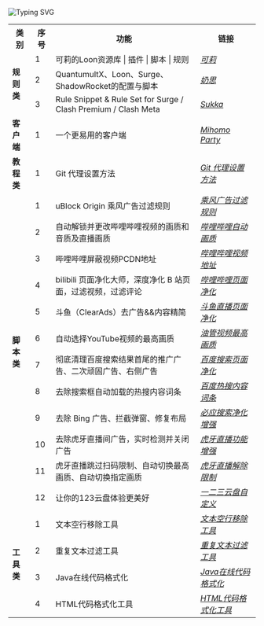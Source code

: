 ![Typing SVG](https://readme-typing-svg.demolab.com?font=Fira+Code&pause=1000&random=false&width=435&lines=Hi+there+%F0%9F%91%8B%EF%BC%8CI+am+Anonymous.;Welcome+come+to+my+repository.)
<html>

<head></head>

<body>
    <table>
        <tbody>
            <tr>
                <th> 类别 </th>
                <th> 序号 </th>
                <th> 功能 </th>
                <th> 链接 </th>
            </tr>
            <tr>
                <td rowspan="3">
                    <strong>规则类</strong>
                </td>
                <td>1</td>
                <td>可莉的Loon资源库 | 插件 | 脚本 | 规则</td>
                <td>
                    <a href="https://github.com/luestr/ProxyResource">
                        <em>可莉</em>
                    </a>
                </td>
            </tr>
            <tr>
                <td>2</td>
                <td>QuantumultX、Loon、Surge、ShadowRocket的配置与脚本</td>
                <td>
                    <a href="https://github.com/fmz200/wool_scripts">
                        <em>奶思</em>
                    </a>
                </td>
            </tr>
            <tr>
                <td>3</td>
                <td>Rule Snippet &amp; Rule Set for Surge / Clash Premium / Clash Meta</td>
                <td>
                    <a href="https://github.com/SukkaW/Surge">
                        <em>Sukka</em>
                    </a>
                </td>
            </tr>
            <tr>
                <td rowspan="1">
                    <strong>客户端</strong>
                </td>
                <td>1</td>
                <td>一个更易用的客户端</td>
                <td>
                    <a href="https://github.com/mihomo-party-org/mihomo-party">
                        <em>Mihomo Party</em>
                    </a>
                </td>
            </tr>
            <tr>
                <td rowspan="1">
                    <strong>教程类</strong>
                </td>
                <td>1</td>
                <td>Git 代理设置方法</td>
                <td>
                    <a href="https://shyi.org/posts/14780/">
                        <em>Git 代理设置方法</em>
                    </a>
                </td>
            </tr>
            <tr>
                <td rowspan="12">
                    <strong>脚本类</strong>
                </td>
                <td>1</td>
                <td>uBlock Origin 乘风广告过滤规则</td>
                <td>
                    <a href="https://github.com/xinggsf/Adblock-Plus-Rule">
                        <em>乘风广告过滤规则</em>
                    </a>
                </td>
            </tr>
            <tr>
                <td>2</td>
                <td>自动解锁并更改哔哩哔哩视频的画质和音质及直播画质</td>
                <td>
                    <a href="https://github.com/AHCorn/Bilibili-Auto-Quality">
                        <em>哔哩哔哩自动画质</em>
                    </a>
                </td>
            </tr>
            <tr>
                <td>3</td>
                <td>哔哩哔哩屏蔽视频PCDN地址</td>
                <td>
                    <a href="https://greasyfork.org/zh-CN/scripts/500519-%E5%93%94%E5%93%A9%E5%93%94%E5%93%A9-%E5%B1%8F%E8%94%BD%E8%A7%86%E9%A2%91pcdn%E5%9C%B0%E5%9D%80">
                        <em>哔哩哔哩视频地址</em>
                    </a>
                </td>
            </tr>
            <tr>
                <td>4</td>
                <td>bilibili 页面净化大师，深度净化 B 站页面，过滤视频，过滤评论</td>
                <td>
                    <a href="https://github.com/festoney8/bilibili-cleaner">
                        <em>哔哩哔哩页面净化</em>
                    </a>
                </td>
            </tr>
            <tr>
                <td>5</td>
                <td>斗鱼（ClearAds）去广告&amp;&amp;内容精简</td>
                <td>
                    <a href="https://greasyfork.org/zh-CN/scripts/470752-%E6%96%97%E9%B1%BC-clearads-%E5%8E%BB%E5%B9%BF%E5%91%8A-%E5%86%85%E5%AE%B9%E7%B2%BE%E7%AE%80">
                        <em>斗鱼直播页面净化</em>
                    </a>
                </td>
            </tr>
            <tr>
                <td>6</td>
                <td>自动选择YouTube视频的最高画质</td>
                <td>
                    <a href="https://greasyfork.org/zh-CN/scripts/501162-youtube-auto-hd">
                        <em>油管视频最高画质</em>
                    </a>
                </td>
            </tr>
            <tr>
                <td>7</td>
                <td>彻底清理百度搜索结果首尾的推广广告、二次顽固广告、右侧广告</td>
                <td>
                    <a href="https://greasyfork.org/zh-CN/scripts/494114-rabbitstudio-%E7%99%BE%E5%BA%A6%E5%B9%BF%E5%91%8A-%E9%A6%96%E5%B0%BE%E6%8E%A8%E5%B9%BF%E5%8F%8A%E5%8F%B3%E4%BE%A7%E5%B9%BF%E5%91%8A-%E6%B8%85%E7%90%86">
                        <em>百度搜索页面净化</em>
                    </a>
                </td>
            </tr>
            <tr>
                <td>8</td>
                <td>去除搜索框自动加载的热搜内容词条</td>
                <td>
                    <a href="https://greasyfork.org/zh-CN/scripts/521392-%E5%8E%BB%E9%99%A4%E7%99%BE%E5%BA%A6%E9%A6%96%E9%A1%B5%E6%90%9C%E7%B4%A2%E6%A1%86%E8%87%AA%E5%8A%A8%E5%8A%A0%E8%BD%BD%E7%9A%84%E7%83%AD%E6%90%9C%E5%86%85%E5%AE%B9%E8%AF%8D%E6%9D%A1">
                        <em>百度热搜内容词条</em>
                    </a>
                </td>
            </tr>
            <tr>
                <td>9</td>
                <td>去除 Bing 广告、拦截弹窗、修复布局</td>
                <td>
                    <a href="https://greasyfork.org/zh-CN/scripts/521192-bing%E5%87%80%E5%8C%96%E5%A2%9E%E5%BC%BA">
                        <em>必应搜索净化增强</em>
                    </a>
                </td>
            </tr>
            <tr>
                <td>10</td>
                <td>去除虎牙直播间广告，实时检测并关闭广告</td>
                <td>
                    <a href="https://greasyfork.org/zh-CN/scripts/532563-%E8%99%8E%E7%89%99%E7%9B%B4%E6%92%AD%E5%8E%BB%E9%99%A4%E5%B1%8F%E8%94%BD%E5%B9%BF%E5%91%8A">
                        <em>虎牙直播功能增强</em>
                    </a>
                </td>
            </tr>
            <tr>
                <td>11</td>
                <td>虎牙直播跳过扫码限制、自动切换最高画质、自动切换指定画质</td>
                <td>
                    <a href="https://greasyfork.org/zh-CN/scripts/542837-%E8%99%8E%E7%89%99%E7%9B%B4%E6%92%AD%E8%87%AA%E5%8A%A8%E5%88%87%E6%8D%A2%E7%94%BB%E8%B4%A8">
                        <em>虎牙直播解除限制</em>
                    </a>
                </td>
            </tr>
            <tr>
                <td>12</td>
                <td>让你的123云盘体验更美好</td>
                <td>
                    <a href="https://greasyfork.org/zh-CN/scripts/519353-123%E4%BA%91%E7%9B%98%E8%A7%A3%E9%94%81">
                        <em>一二三云盘自定义</em>
                    </a>
                </td>
            </tr>
            <tr>
                <td rowspan="4">
                    <strong>工具类</strong>
                </td>
                <td>1</td>
                <td>文本空行移除工具</td>
                <td>
                    <a href="https://tool.lengyanwl.com/wbkhyc">
                        <em>文本空行移除工具</em>
                    </a>
                </td>
            </tr>
            <tr>
                <td>2</td>
                <td>重复文本过滤工具</td>
                <td>
                    <a href="https://tool.lengyanwl.com/quchong">
                        <em>重复文本过滤工具</em>
                    </a>
                </td>
            </tr>
            <tr>
                <td>3</td>
                <td>Java在线代码格式化</td>
                <td>
                    <a href="https://tool.lengyanwl.com/code_js">
                        <em>Java在线代码格式化</em>
                    </a>
                </td>
            </tr>
            <tr>
                <td>4</td>
                <td>HTML代码格式化工具</td>
                <td>
                    <a href="https://tool.lengyanwl.com/code_html">
                        <em>HTML代码格式化工具</em>
                    </a>
                </td>
            </tr>
        </tbody>
    </table>
</body>

</html>